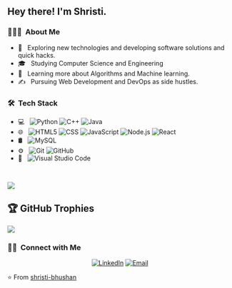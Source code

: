 
<h2> Hey there! I'm Shristi.</h2>

<h3> 👨🏻‍💻 &nbsp;About Me </h3>

- 🤔 &nbsp; Exploring new technologies and developing software solutions and quick hacks.
- 🎓 &nbsp; Studying Computer Science and Engineering
- 🌱 &nbsp; Learning more about Algorithms and Machine learning.
- ✍️ &nbsp; Pursuing Web Development and DevOps as side hustles.

<h3> 🛠 &nbsp;Tech Stack</h3>

- 💻 &nbsp;
  ![Python](https://img.shields.io/badge/Python-3670A0?style=flat&logo=python&logoColor=ffdd54)
  ![C++](https://img.shields.io/badge/-C++-333333?style=flat&logo=C%2B%2B&logoColor=00599C)
  ![Java](	https://img.shields.io/badge/Java-ED8B00?style=flat&logo=java)
- 🌐 &nbsp;
  ![HTML5](https://img.shields.io/badge/-HTML5-333333?style=flat&logo=HTML5)
  ![CSS](https://img.shields.io/badge/-CSS-333333?style=flat&logo=CSS3&logoColor=1572B6)
  ![JavaScript](https://img.shields.io/badge/-JavaScript-333333?style=flat&logo=javascript)
  ![Node.js](https://img.shields.io/badge/-Node.js-333333?style=flat&logo=node.js)
  ![React](https://img.shields.io/badge/-React-333333?style=flat&logo=react)
- 🛢 &nbsp;
  ![MySQL](https://img.shields.io/badge/-MySQL-333333?style=flat&logo=mysql)
- ⚙️ &nbsp;
  ![Git](https://img.shields.io/badge/-Git-333333?style=flat&logo=git)
  ![GitHub](https://img.shields.io/badge/-GitHub-333333?style=flat&logo=github)
- 🔧 &nbsp;
  ![Visual Studio Code](https://img.shields.io/badge/-Visual%20Studio%20Code-333333?style=flat&logo=visual-studio-code&logoColor=007ACC)

<br/>

![](https://github-readme-streak-stats.herokuapp.com/?user=shristi-bhushan&theme=dark&hide_border=false)

## 🏆 GitHub Trophies
![](https://github-profile-trophy.vercel.app/?username=scmishra-cse&theme=radical&no-frame=false&no-bg=false&margin-w=4)

<h3> 🤝🏻 &nbsp;Connect with Me </h3>

<p align="center">
<a href="https://www.linkedin.com/in/shristi-bhushan-6865b6207"><img alt="LinkedIn" src="https://img.shields.io/badge/LinkedIn-Shristi%20Bhushan-blue?style=flat-square&logo=linkedin"></a>
<a href="mailto:shristibhushan2001@gmail.com"><img alt="Email" src="https://img.shields.io/badge/Email-shristibhushan2001@gmail.com-blue?style=flat-square&logo=gmail"></a>
</p>

⭐️ From [shristi-bhushan](https://github.com/shristi-bhushan)
